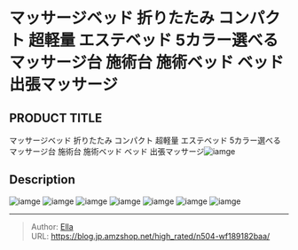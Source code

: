# マッサージベッド 折りたたみ コンパクト 超軽量 エステベッド 5カラー選べる マッサージ台 施術台 施術ベッド ベッド 出張マッサージ


## PRODUCT TITLE 

マッサージベッド 折りたたみ コンパクト 超軽量 エステベッド 5カラー選べる マッサージ台 施術台 施術ベッド ベッド 出張マッサージ![iamge](https://b2bfiles1.gigab2b.cn/image/wkseller/1157/20220829_8bdd0873811c4ca8eb2faed80a83a4b2.jpg)

## Description











![iamge](https://b2bfiles1.gigab2b.cn/image/wkseller/1157/20220829_3f28838b11773568bde7d49b269ae8a3.jpg)
![iamge](https://b2bfiles1.gigab2b.cn/image/wkseller/1157/20220829_3720fe1efa33d0b008d9149488886358.jpg)
![iamge](https://b2bfiles1.gigab2b.cn/image/wkseller/1157/20220829_caee5931dfca011c2cb472b788db58ff.jpg)
![iamge](https://b2bfiles1.gigab2b.cn/image/wkseller/1157/20220829_e8c8aa24f8d83a713299f272ffa33894.jpg)
![iamge](https://b2bfiles1.gigab2b.cn/image/wkseller/1157/20220829_8626219b213d9a003cfe597e9ac6ac34.jpg)
![iamge](nan)
![iamge](nan)


---

> Author: [Ella](https://blog.jp.amzshop.net/)  
> URL: https://blog.jp.amzshop.net/high_rated/n504-wf189182baa/  

